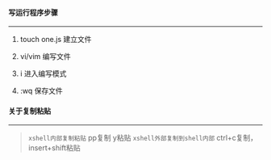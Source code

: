 #### 写运行程序步骤
***
1. touch one.js 建立文件

2. vi/vim 编写文件

3. i 进入编写模式

4. :wq 保存文件

#### 关于复制粘贴
***
> `xshell内部复制粘贴`
   pp复制 y粘贴
> `xshell外部复制到shell内部`
  ctrl+c复制，insert+shift粘贴

